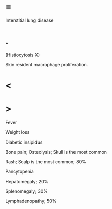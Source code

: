 # =

Interstitial lung disease

# .

(Histiocytosis X)

Skin resident macrophage proliferation.

# <

# >

Fever

Weight loss

Diabetic insipidus

Bone pain; Osteolysis; Skull is the most common

Rash; Scalp is the most common; 80%

Pancytopenia

Hepatomegaly; 20%

Splenomegaly; 30%

Lymphadenopathy; 50%
